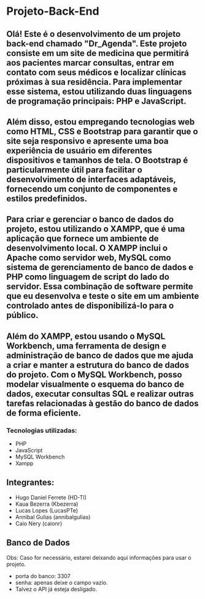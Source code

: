 # Projeto-Back-End

## Olá! Este é o desenvolvimento de um projeto back-end chamado "Dr_Agenda". Este projeto consiste em um site de medicina que permitirá aos pacientes marcar consultas, entrar em contato com seus médicos e localizar clínicas próximas à sua residência. Para implementar esse sistema, estou utilizando duas linguagens de programação principais: PHP e JavaScript.

## Além disso, estou empregando tecnologias web como HTML, CSS e Bootstrap para garantir que o site seja responsivo e apresente uma boa experiência de usuário em diferentes dispositivos e tamanhos de tela. O Bootstrap é particularmente útil para facilitar o desenvolvimento de interfaces adaptáveis, fornecendo um conjunto de componentes e estilos predefinidos.

## Para criar e gerenciar o banco de dados do projeto, estou utilizando o XAMPP, que é uma aplicação que fornece um ambiente de desenvolvimento local. O XAMPP inclui o Apache como servidor web, MySQL como sistema de gerenciamento de banco de dados e PHP como linguagem de script do lado do servidor. Essa combinação de software permite que eu desenvolva e teste o site em um ambiente controlado antes de disponibilizá-lo para o público.

## Além do XAMPP, estou usando o MySQL Workbench, uma ferramenta de design e administração de banco de dados que me ajuda a criar e manter a estrutura do banco de dados do projeto. Com o MySQL Workbench, posso modelar visualmente o esquema do banco de dados, executar consultas SQL e realizar outras tarefas relacionadas à gestão do banco de dados de forma eficiente.

### Tecnologias utilizadas: 

- PHP
- JavaScript
- MySQL Workbench
- Xampp

## Integrantes:

- Hugo Daniel Ferrete (HD-TI)
- Kaua Bezerra (Kbezerra)
- Lucas Lopes (LucasPTe)
- Annibal Gulias (annibalgulias)
- Caio Nery (caionr)

## Banco de Dados

Obs: Caso for necessário, estarei deixando aqui informações para usar o projeto.
- porta do banco: 3307
- senha: apenas deixe o campo vazio.
- Talvez o API já esteja desligado.